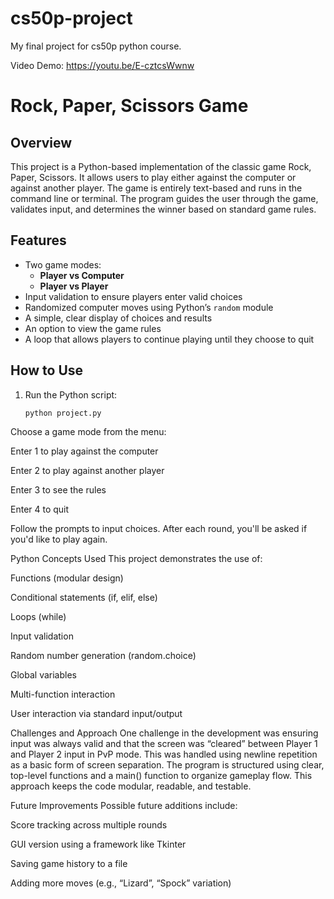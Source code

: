 # cs50p-project
My final project for cs50p python course.

Video Demo: https://youtu.be/E-cztcsWwnw         

# Rock, Paper, Scissors Game

## Overview

This project is a Python-based implementation of the classic game Rock, Paper, Scissors. It allows users to play either against the computer or against another player. The game is entirely text-based and runs in the command line or terminal. The program guides the user through the game, validates input, and determines the winner based on standard game rules.

## Features

- Two game modes:
  - **Player vs Computer**
  - **Player vs Player**
- Input validation to ensure players enter valid choices
- Randomized computer moves using Python’s `random` module
- A simple, clear display of choices and results
- An option to view the game rules
- A loop that allows players to continue playing until they choose to quit

## How to Use

1. Run the Python script:
   ```bash
   python project.py
Choose a game mode from the menu:

Enter 1 to play against the computer

Enter 2 to play against another player

Enter 3 to see the rules

Enter 4 to quit

Follow the prompts to input choices. After each round, you'll be asked if you'd like to play again.

Python Concepts Used
This project demonstrates the use of:

Functions (modular design)

Conditional statements (if, elif, else)

Loops (while)

Input validation

Random number generation (random.choice)

Global variables

Multi-function interaction

User interaction via standard input/output

Challenges and Approach
One challenge in the development was ensuring input was always valid and that the screen was “cleared” between Player 1 and Player 2 input in PvP mode. This was handled using newline repetition as a basic form of screen separation. The program is structured using clear, top-level functions and a main() function to organize gameplay flow. This approach keeps the code modular, readable, and testable.

Future Improvements
Possible future additions include:

Score tracking across multiple rounds

GUI version using a framework like Tkinter

Saving game history to a file

Adding more moves (e.g., “Lizard”, “Spock” variation)
